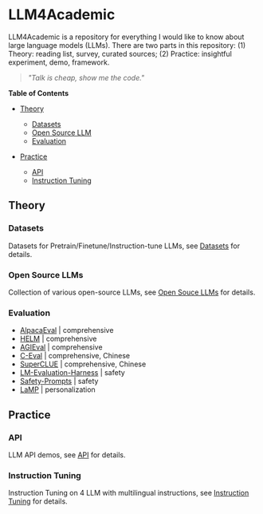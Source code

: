 # LLM4Academic

LLM4Academic is a repository for everything I would like to know about large language models (LLMs). There are two parts in this repository: (1) Theory: reading list, survey, curated sources; (2) Practice: insightful experiment, demo, framework.

> *"Talk is cheap, show me the code."*

**Table of Contents**

- [Theory](#theory)

  - [Datasets](#datasets)
  - [Open Source LLM](#open-source-llms)
  - [Evaluation](#evaluation)
- [Practice](#Practice)

  - [API](#api)
  - [Instruction Tuning](#instruction-tuning)

## Theory

### Datasets

Datasets for Pretrain/Finetune/Instruction-tune LLMs, see [Datasets](Theory/Dataset.md) for details.

### Open Source LLMs

Collection of various open-source LLMs, see [Open Souce LLMs](Theory/OpenSourceLLM.md) for details.

### Evaluation

- [AlpacaEval](https://tatsu-lab.github.io/alpaca_eval/) | comprehensive
- [HELM](https://github.com/stanford-crfm/helm) | comprehensive
- [AGIEval](https://github.com/microsoft/AGIEval) | comprehensive
- [C-Eval](https://github.com/SJTU-LIT/ceval) | comprehensive, Chinese
- [SuperCLUE](https://github.com/CLUEbenchmark/SuperCLUE) | comprehensive, Chinese
- [LM-Evaluation-Harness](https://github.com/EleutherAI/lm-evaluation-harness) | safety
- [Safety-Prompts](https://github.com/thu-coai/Safety-Prompts) | safety
- [LaMP](https://lamp-benchmark.github.io/) | personalization

## Practice

### API

LLM API demos, see [API](Practice/API/README.md) for details.

### Instruction Tuning

Instruction Tuning on 4 LLM with multilingual instructions, see [Instruction Tuning](Practice/Instruction_Tuning/READEME.md) for details.
